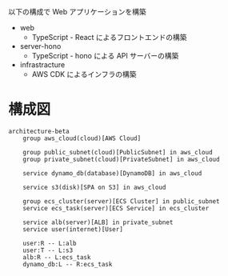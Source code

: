 以下の構成で Web アプリケーションを構築

- web
  - TypeScript - React によるフロントエンドの構築
- server-hono
  - TypeScript - hono による API サーバーの構築
- infrastracture
  - AWS CDK によるインフラの構築

# 構成図

```mermaid
architecture-beta
	group aws_cloud(cloud)[AWS Cloud]

	group public_subnet(cloud)[PublicSubnet] in aws_cloud
	group private_subnet(cloud)[PrivateSubnet] in aws_cloud

	service dynamo_db(database)[DynamoDB] in aws_cloud

	service s3(disk)[SPA on S3] in aws_cloud

	group ecs_cluster(server)[ECS Cluster] in public_subnet
	service ecs_task(server)[ECS Service] in ecs_cluster

	service alb(server)[ALB] in private_subnet
	service user(internet)[User]

	user:R -- L:alb
	user:T -- L:s3
	alb:R -- L:ecs_task
	dynamo_db:L -- R:ecs_task
```
